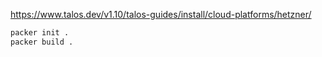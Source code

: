 
https://www.talos.dev/v1.10/talos-guides/install/cloud-platforms/hetzner/

```bash
packer init .
packer build .
```
